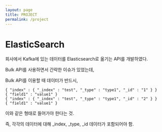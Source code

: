 ```yaml
---
layout: page
title: PROJECT
permalink: /project
---
```


# ElasticSearch

회사에서 Kafka에 있는 데이터를 Elasticsearch로 옮기는 API를 개발하였다.

Bulk API를 사용하면서 간략한 이슈가 있었는데,

Bulk API를 이용할 때 데이터가 반드시,

```
{ "index" : { "_index" : "test", "_type" : "type1", "_id" : "1" } }
{ "field1" : "value1" }
{ "index" : { "_index" : "test", "_type" : "type1", "_id" : "2" } }
{ "field1" : "value1" }

```
이와 같은 형태로 들어가야 한다는 것.

즉, 각각의 데이터에 대해 _index, _type, _id 데이터가 포함되어야 함. 

